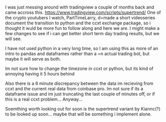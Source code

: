 I was just messing around with tradingview a couple of months back and came accross this. https://www.tradingview.com/scripts/supertrend/
One of the crypto youtubers I watch, PartTimeLarry, d=made a short videoseries document the transition to python and the ccxt exchange package, so i thought it wuld be more fun to follow
along and here we are. I might make a few changes to see if i can get better short term day trading results, but we will see.

I have not used python in a very long time, so I am using this as more of an intro to pandas and dataframes rather than a =n actual trading bot, but maybe it will serve as both.

Im not sure how to change the timezone in ccxt or python, but its kind of annoying having it 5 hours behind

Also there is a 6 minute discrepancy between the data im recieving from ccxt and the current real data from coinbase pro. Im not sure if its a dataframe issue and im just truncating the last couple of minutes off, or if this is a real ccxt problem... Anyway...

Soemthing worth looking out for soon is the supertrend variant by Kiannc(?) to be looked up soon... maybe that will be something i implement alone.
